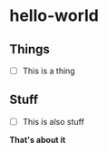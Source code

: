 # hello-world

## Things
 - [ ] This is a thing

## Stuff
 - [ ] This is also stuff

__That's about it__
